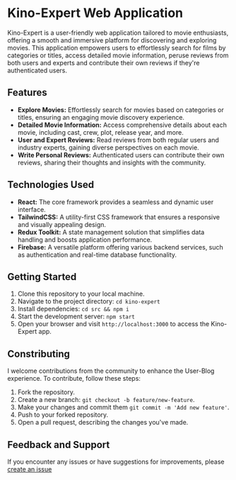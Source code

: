 # Kino-Expert Web Application

Kino-Expert is a user-friendly web application tailored to movie enthusiasts, offering a smooth and immersive platform for discovering and exploring movies. This application empowers users to effortlessly search for films by categories or titles, access detailed movie information, peruse reviews from both users and experts and contribute their own reviews if they're authenticated users.

## Features

- **Explore Movies:** Effortlessly search for movies based on categories or titles, ensuring an engaging movie discovery experience.
- **Detailed Movie Information:** Access comprehensive details about each movie, including cast, crew, plot, release year, and more.
- **User and Expert Reviews:** Read reviews from both regular users and industry experts, gaining diverse perspectives on each movie.
- **Write Personal Reviews:** Authenticated users can contribute their own reviews, sharing their thoughts and insights with the community.

## Technologies Used

- **React:** The core framework provides a seamless and dynamic user interface.
- **TailwindCSS:** A utility-first CSS framework that ensures a responsive and visually appealing design.
- **Redux Toolkit:** A state management solution that simplifies data handling and boosts application performance.
- **Firebase:** A versatile platform offering various backend services, such as authentication and real-time database functionality.

## Getting Started

1. Clone this repository to your local machine.
2. Navigate to the project directory: `cd kino-expert`
3. Install dependencies: `cd src && npm i`
4. Start the development server: `npm start`
5. Open your browser and visit `http://localhost:3000` to access the Kino-Expert app.

## Constributing

I welcome contributions from the community to enhance the User-Blog experience. To contribute, follow these steps:

1. Fork the repository.
2. Create a new branch: `git checkout -b feature/new-feature`.
3. Make your changes and commit them `git commit -m 'Add new feature'`.
4. Push to your forked repository.
5. Open a pull request, describing the changes you've made.

## Feedback and Support

If you encounter any issues or have suggestions for improvements, please [create an issue](https://github.com/linch433/user-blog-ts/issues)
